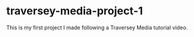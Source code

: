 # traversey-media-project-1
This is my first project I made following a Traversey Media tutorial video. 
